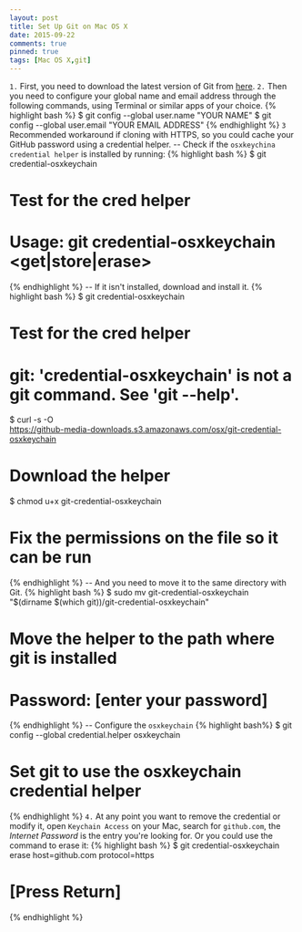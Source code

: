 ```yaml
---
layout: post
title: Set Up Git on Mac OS X
date: 2015-09-22
comments: true
pinned: true
tags: [Mac OS X,git]
---
```


```1.``` First, you need to download the latest version of Git from [here](http://git-scm.com/downloads).
```2.``` Then you need to configure your global name and email address through the following commands, using Terminal or similar apps of your choice.
{% highlight bash %} 
$ git config --global user.name "YOUR NAME"
$ git config --global user.email "YOUR EMAIL ADDRESS"
{% endhighlight %}
```3``` Recommended workaround if cloning with HTTPS, so you could cache your GitHub password using a credential helper.
    -- Check if the ```osxkeychina credential helper``` is installed by running:
{% highlight bash %} 
$ git credential-osxkeychain
# Test for the cred helper
# Usage: git credential-osxkeychain <get|store|erase>
{% endhighlight %}
    -- If it isn't installed, download and install it. 
{% highlight bash %} 
$ git credential-osxkeychain
# Test for the cred helper
# git: 'credential-osxkeychain' is not a git command. See 'git --help'.
$ curl -s -O \
https://github-media-downloads.s3.amazonaws.com/osx/git-credential-osxkeychain
# Download the helper
$ chmod u+x git-credential-osxkeychain
# Fix the permissions on the file so it can be run
{% endhighlight %}
    -- And you need to move it to the same directory with Git.
{% highlight bash %} 
$ sudo mv git-credential-osxkeychain \
"$(dirname $(which git))/git-credential-osxkeychain"
# Move the helper to the path where git is installed
# Password: [enter your password]
{% endhighlight %}
    -- Configure the ```osxkeychain```
{% highlight bash%} 
$ git config --global credential.helper osxkeychain
# Set git to use the osxkeychain credential helper
{% endhighlight %}
```4.``` At any point you want to remove the credential or modify it, open ```Keychain Access``` on your Mac, search for ```github.com```, the *Internet Password* is the entry you're looking for. Or you could use the command to erase it:
{% highlight bash %} 
$ git credential-osxkeychain erase
host=github.com
protocol=https
# [Press Return]
{% endhighlight %}
